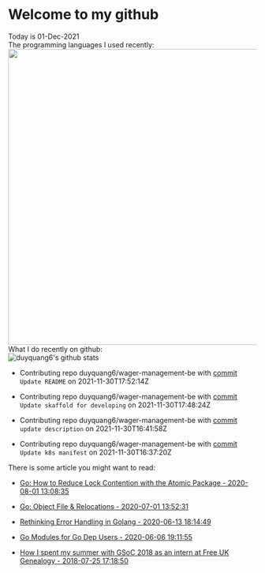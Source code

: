# Welcome to my github 
Today is 01-Dec-2021\
The programming languages I used recently:\
<img src="https://wakatime.com/share/@duyquang6/fbe267a6-a29b-4a1a-b769-c566a361c376.svg" width="600">\
What I do recently on github:\
![duyquang6's github stats](https://github-readme-stats.vercel.app/api?username=duyquang6&layout=compact&hide=stars,prs,contribs,issues)

 - Contributing repo duyquang6/wager-management-be with [commit](https://github.com/duyquang6/wager-management-be/commit/bb0e287db9d92f65446bf05bd3d38146b5f2f54b) `Update README` on  2021-11-30T17:52:14Z

 - Contributing repo duyquang6/wager-management-be with [commit](https://github.com/duyquang6/wager-management-be/commit/8e4547b931602890c30a15414ac92694f877668d) `Update skaffold for developing` on  2021-11-30T17:48:24Z

 - Contributing repo duyquang6/wager-management-be with [commit](https://github.com/duyquang6/wager-management-be/commit/4228bdf5dc7ca1d47c421ba2aae68ce9e9927484) `update description` on  2021-11-30T16:41:58Z

 - Contributing repo duyquang6/wager-management-be with [commit](https://github.com/duyquang6/wager-management-be/commit/8270813e41db5cc098eb38e982ee73c6e39d22cb) `Update k8s manifest` on  2021-11-30T16:37:20Z

There is some article you might want to read:

 - [Go: How to Reduce Lock Contention with the Atomic Package - 2020-08-01 13:08:35](https://medium.com/a-journey-with-go/go-how-to-reduce-lock-contention-with-the-atomic-package-ba3b2664b549?source=rss-f26b90a8ca4b------2)

 - [Go: Object File &amp; Relocations - 2020-07-01 13:52:31](https://medium.com/a-journey-with-go/go-object-file-relocations-804438ec379b?source=rss-f26b90a8ca4b------2)

 - [Rethinking Error Handling in Golang - 2020-06-13 18:14:49](https://medium.com/swlh/rethinking-error-handling-in-golang-eac8160afe4?source=rss-1a65837801e2------2)

 - [Go Modules for Go Dep Users - 2020-06-06 19:11:55](https://sudarakayasindu.medium.com/go-modules-for-go-dep-users-2f2d983525fc?source=rss-1a65837801e2------2)

 - [How I spent my summer with GSoC 2018 as an intern at Free UK Genealogy - 2018-07-25 17:18:50](https://sudarakayasindu.medium.com/how-i-spent-my-summer-with-gsoc-2018-as-an-intern-of-free-uk-genealogy-245f7871a886?source=rss-1a65837801e2------2)

